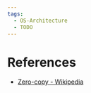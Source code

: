 ```yaml
---
tags:
  - OS-Architecture
  - TODO
---
```


# References

- [Zero-copy - Wikipedia](https://en.wikipedia.org/wiki/Zero-copy)
